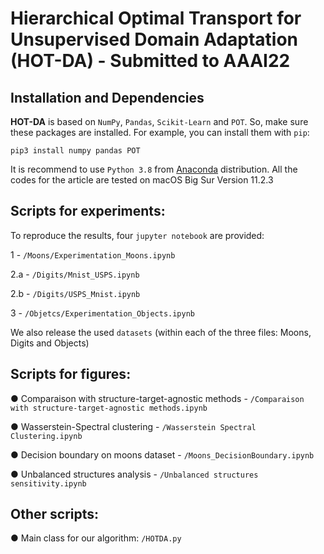 # Hierarchical Optimal Transport for Unsupervised Domain Adaptation (HOT-DA) - Submitted to AAAI22

## Installation and Dependencies

**HOT-DA** is based on `NumPy`, `Pandas`, `Scikit-Learn` and `POT`. 
So, make sure these packages are installed. For example, you can install them with `pip`:

```
pip3 install numpy pandas POT
```

It is recommend to use `Python 3.8` from [Anaconda](https://www.anaconda.com/) distribution. All the codes for the article are tested on macOS Big Sur Version 11.2.3


## Scripts for experiments:
To reproduce the results, four `jupyter notebook` are provided:

 1 - `/Moons/Experimentation_Moons.ipynb`
 
 2.a - `/Digits/Mnist_USPS.ipynb`
 
 2.b - `/Digits/USPS_Mnist.ipynb`
 
 3 - `/Objetcs/Experimentation_Objects.ipynb`
 
 We also release the used `datasets` (within each of the three files: Moons, Digits and Objects)
 
 
 ## Scripts for figures:

● Comparaison with structure-target-agnostic methods - `/Comparaison with structure-target-agnostic methods.ipynb`

● Wasserstein-Spectral clustering - `/Wasserstein Spectral Clustering.ipynb`

● Decision boundary on moons dataset - `/Moons_DecisionBoundary.ipynb`

● Unbalanced structures analysis - `/Unbalanced structures sensitivity.ipynb`


## Other scripts:

● Main class for our algorithm:  `/HOTDA.py`
